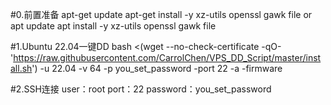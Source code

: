 #0.前置准备
apt-get update
apt-get install -y xz-utils openssl gawk file
or
apt update
apt install -y xz-utils openssl gawk file

#1.Ubuntu 22.04一键DD
bash <(wget --no-check-certificate -qO- 'https://raw.githubusercontent.com/CarrolChen/VPS_DD_Script/master/install.sh') -u 22.04 -v 64 -p you_set_password -port 22 -a -firmware

#2.SSH连接
user：root
port：22
password：you_set_password
